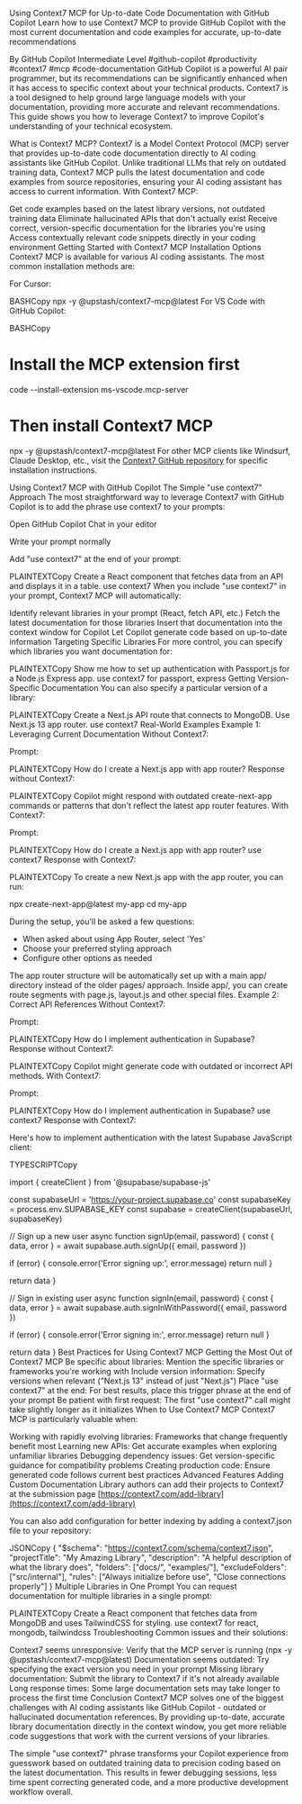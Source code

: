Using Context7 MCP for Up-to-date Code Documentation with GitHub Copilot
Learn how to use Context7 MCP to provide GitHub Copilot with the most current documentation and code examples for accurate, up-to-date recommendations

By GitHub Copilot
Intermediate Level
#github-copilot
#productivity
#context7
#mcp
#code-documentation
GitHub Copilot is a powerful AI pair programmer, but its recommendations can be significantly enhanced when it has access to specific context about your technical products. Context7 is a tool designed to help ground large language models with your documentation, providing more accurate and relevant recommendations. This guide shows you how to leverage Context7 to improve Copilot's understanding of your technical ecosystem.

What is Context7 MCP?
Context7 is a Model Context Protocol (MCP) server that provides up-to-date code documentation directly to AI coding assistants like GitHub Copilot. Unlike traditional LLMs that rely on outdated training data, Context7 MCP pulls the latest documentation and code examples from source repositories, ensuring your AI coding assistant has access to current information. With Context7 MCP:

Get code examples based on the latest library versions, not outdated training data
Eliminate hallucinated APIs that don't actually exist
Receive correct, version-specific documentation for the libraries you're using
Access contextually relevant code snippets directly in your coding environment
Getting Started with Context7 MCP
Installation Options
Context7 MCP is available for various AI coding assistants. The most common installation methods are:

For Cursor:

BASHCopy
npx -y @upstash/context7-mcp@latest
For VS Code with GitHub Copilot:

BASHCopy
# Install the MCP extension first
code --install-extension ms-vscode.mcp-server

# Then install Context7 MCP
npx -y @upstash/context7-mcp@latest
For other MCP clients like Windsurf, Claude Desktop, etc., visit the [Context7 GitHub repository](https://github.com/upstash/context7) for specific installation instructions.

Using Context7 MCP with GitHub Copilot
The Simple "use context7" Approach
The most straightforward way to leverage Context7 with GitHub Copilot is to add the phrase use context7 to your prompts:

Open GitHub Copilot Chat in your editor

Write your prompt normally

Add "use context7" at the end of your prompt:

PLAINTEXTCopy
Create a React component that fetches data from an API and displays it in a table. use context7
When you include "use context7" in your prompt, Context7 MCP will automatically:

Identify relevant libraries in your prompt (React, fetch API, etc.)
Fetch the latest documentation for those libraries
Insert that documentation into the context window for Copilot
Let Copilot generate code based on up-to-date information
Targeting Specific Libraries
For more control, you can specify which libraries you want documentation for:

PLAINTEXTCopy
Show me how to set up authentication with Passport.js for a Node.js Express app. use context7 for passport, express
Getting Version-Specific Documentation
You can also specify a particular version of a library:

PLAINTEXTCopy
Create a Next.js API route that connects to MongoDB. Use Next.js 13 app router. use context7
Real-World Examples
Example 1: Leveraging Current Documentation
Without Context7:

Prompt:

PLAINTEXTCopy
How do I create a Next.js app with app router?
Response without Context7:

PLAINTEXTCopy
Copilot might respond with outdated create-next-app commands or patterns that don't reflect the latest app router features.
With Context7:

Prompt:

PLAINTEXTCopy
How do I create a Next.js app with app router? use context7
Response with Context7:

PLAINTEXTCopy
To create a new Next.js app with the app router, you can run:

npx create-next-app@latest my-app
cd my-app

During the setup, you'll be asked a few questions:
- When asked about using App Router, select 'Yes'
- Choose your preferred styling approach
- Configure other options as needed

The app router structure will be automatically set up with a main app/ directory instead of the older pages/ approach. Inside app/, you can create route segments with page.js, layout.js and other special files.
Example 2: Correct API References
Without Context7:

Prompt:

PLAINTEXTCopy
How do I implement authentication in Supabase?
Response without Context7:

PLAINTEXTCopy
Copilot might generate code with outdated or incorrect API methods.
With Context7:

Prompt:

PLAINTEXTCopy
How do I implement authentication in Supabase? use context7
Response with Context7:

Here's how to implement authentication with the latest Supabase JavaScript client:

TYPESCRIPTCopy

import { createClient } from '@supabase/supabase-js'

const supabaseUrl = 'https://your-project.supabase.co'
const supabaseKey = process.env.SUPABASE_KEY
const supabase = createClient(supabaseUrl, supabaseKey)

// Sign up a new user
async function signUp(email, password) {
  const { data, error } = await supabase.auth.signUp({
    email,
    password
  })
  
  if (error) {
    console.error('Error signing up:', error.message)
    return null
  }
  
  return data
}

// Sign in existing user
async function signIn(email, password) {
  const { data, error } = await supabase.auth.signInWithPassword({
    email,
    password
  })
  
  if (error) {
    console.error('Error signing in:', error.message)
    return null
  }
  
  return data
}
Best Practices for Using Context7 MCP
Getting the Most Out of Context7 MCP
Be specific about libraries: Mention the specific libraries or frameworks you're working with
Include version information: Specify versions when relevant ("Next.js 13" instead of just "Next.js")
Place "use context7" at the end: For best results, place this trigger phrase at the end of your prompt
Be patient with first request: The first "use context7" call might take slightly longer as it initializes
When to Use Context7 MCP
Context7 MCP is particularly valuable when:

Working with rapidly evolving libraries: Frameworks that change frequently benefit most
Learning new APIs: Get accurate examples when exploring unfamiliar libraries
Debugging dependency issues: Get version-specific guidance for compatibility problems
Creating production code: Ensure generated code follows current best practices
Advanced Features
Adding Custom Documentation
Library authors can add their projects to Context7 at the submission page [https://context7.com/add-library](https://context7.com/add-library)

You can also add configuration for better indexing by adding a context7.json file to your repository:

JSONCopy
{
  "$schema": "https://context7.com/schema/context7.json",
  "projectTitle": "My Amazing Library",
  "description": "A helpful description of what the library does",
  "folders": ["docs/", "examples/"],
  "excludeFolders": ["src/internal"],
  "rules": ["Always initialize before use", "Close connections properly"]
}
Multiple Libraries in One Prompt
You can request documentation for multiple libraries in a single prompt:

PLAINTEXTCopy
Create a React component that fetches data from MongoDB and uses TailwindCSS for styling. use context7 for react, mongodb, tailwindcss
Troubleshooting
Common issues and their solutions:

Context7 seems unresponsive: Verify that the MCP server is running (npx -y @upstash/context7-mcp@latest)
Documentation seems outdated: Try specifying the exact version you need in your prompt
Missing library documentation: Submit the library to Context7 if it's not already available
Long response times: Some large documentation sets may take longer to process the first time
Conclusion
Context7 MCP solves one of the biggest challenges with AI coding assistants like GitHub Copilot - outdated or hallucinated documentation references. By providing up-to-date, accurate library documentation directly in the context window, you get more reliable code suggestions that work with the current versions of your libraries.

The simple "use context7" phrase transforms your Copilot experience from guesswork based on outdated training data to precision coding based on the latest documentation. This results in fewer debugging sessions, less time spent correcting generated code, and a more productive development workflow overall.
